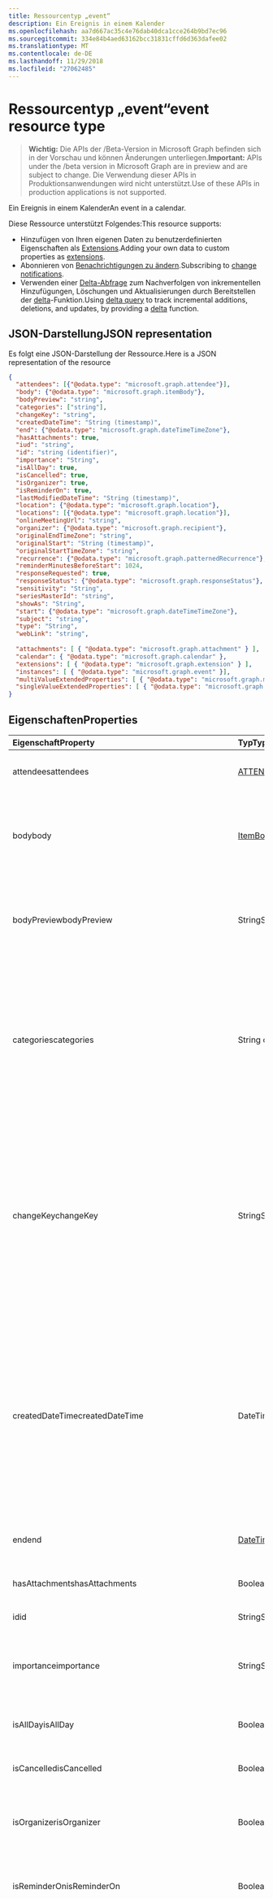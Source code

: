 ```yaml
---
title: Ressourcentyp „event“
description: Ein Ereignis in einem Kalender
ms.openlocfilehash: aa7d667ac35c4e76dab40dca1cce264b9bd7ec96
ms.sourcegitcommit: 334e84b4aed63162bcc31831cffd6d363dafee02
ms.translationtype: MT
ms.contentlocale: de-DE
ms.lasthandoff: 11/29/2018
ms.locfileid: "27062485"
---
```

# <a name="event-resource-type"></a><span data-ttu-id="64496-103">Ressourcentyp „event“</span><span class="sxs-lookup"><span data-stu-id="64496-103">event resource type</span></span>

> <span data-ttu-id="64496-104">**Wichtig:** Die APIs der /Beta-Version in Microsoft Graph befinden sich in der Vorschau und können Änderungen unterliegen.</span><span class="sxs-lookup"><span data-stu-id="64496-104">**Important:** APIs under the /beta version in Microsoft Graph are in preview and are subject to change.</span></span> <span data-ttu-id="64496-105">Die Verwendung dieser APIs in Produktionsanwendungen wird nicht unterstützt.</span><span class="sxs-lookup"><span data-stu-id="64496-105">Use of these APIs in production applications is not supported.</span></span>

<span data-ttu-id="64496-106">Ein Ereignis in einem Kalender</span><span class="sxs-lookup"><span data-stu-id="64496-106">An event in a calendar.</span></span>

<span data-ttu-id="64496-107">Diese Ressource unterstützt Folgendes:</span><span class="sxs-lookup"><span data-stu-id="64496-107">This resource supports:</span></span>

- <span data-ttu-id="64496-108">Hinzufügen von Ihren eigenen Daten zu benutzerdefinierten Eigenschaften als [Extensions](/graph/extensibility-overview).</span><span class="sxs-lookup"><span data-stu-id="64496-108">Adding your own data to custom properties as [extensions](/graph/extensibility-overview).</span></span>
- <span data-ttu-id="64496-109">Abonnieren von [Benachrichtigungen zu ändern](/graph/webhooks).</span><span class="sxs-lookup"><span data-stu-id="64496-109">Subscribing to [change notifications](/graph/webhooks).</span></span>
- <span data-ttu-id="64496-110">Verwenden einer [Delta-Abfrage](/graph/delta-query-overview) zum Nachverfolgen von inkrementellen Hinzufügungen, Löschungen und Aktualisierungen durch Bereitstellen der [delta](../api/event-delta.md)-Funktion.</span><span class="sxs-lookup"><span data-stu-id="64496-110">Using [delta query](/graph/delta-query-overview) to track incremental additions, deletions, and updates, by providing a [delta](../api/event-delta.md) function.</span></span>

## <a name="json-representation"></a><span data-ttu-id="64496-111">JSON-Darstellung</span><span class="sxs-lookup"><span data-stu-id="64496-111">JSON representation</span></span>

<span data-ttu-id="64496-112">Es folgt eine JSON-Darstellung der Ressource.</span><span class="sxs-lookup"><span data-stu-id="64496-112">Here is a JSON representation of the resource</span></span>

<!-- {
  "blockType": "resource",
  "optionalProperties": [
    "attachments",
    "calendar",
    "extensions",
    "instances",
    "multiValueExtendedProperties",
    "singleValueExtendedProperties"
  ],
  "@odata.type": "microsoft.graph.event"
}-->

```json
{
  "attendees": [{"@odata.type": "microsoft.graph.attendee"}],
  "body": {"@odata.type": "microsoft.graph.itemBody"},
  "bodyPreview": "string",
  "categories": ["string"],
  "changeKey": "string",
  "createdDateTime": "String (timestamp)",
  "end": {"@odata.type": "microsoft.graph.dateTimeTimeZone"},
  "hasAttachments": true,
  "iud": "string",
  "id": "string (identifier)",
  "importance": "String",
  "isAllDay": true,
  "isCancelled": true,
  "isOrganizer": true,
  "isReminderOn": true,
  "lastModifiedDateTime": "String (timestamp)",
  "location": {"@odata.type": "microsoft.graph.location"},
  "locations": [{"@odata.type": "microsoft.graph.location"}],
  "onlineMeetingUrl": "string",
  "organizer": {"@odata.type": "microsoft.graph.recipient"},
  "originalEndTimeZone": "string",
  "originalStart": "String (timestamp)",
  "originalStartTimeZone": "string",
  "recurrence": {"@odata.type": "microsoft.graph.patternedRecurrence"},
  "reminderMinutesBeforeStart": 1024,
  "responseRequested": true,
  "responseStatus": {"@odata.type": "microsoft.graph.responseStatus"},
  "sensitivity": "String",
  "seriesMasterId": "string",
  "showAs": "String",
  "start": {"@odata.type": "microsoft.graph.dateTimeTimeZone"},
  "subject": "string",
  "type": "String",
  "webLink": "string",
  
  "attachments": [ { "@odata.type": "microsoft.graph.attachment" } ],
  "calendar": { "@odata.type": "microsoft.graph.calendar" },
  "extensions": [ { "@odata.type": "microsoft.graph.extension" } ],
  "instances": [ { "@odata.type": "microsoft.graph.event" }],
  "multiValueExtendedProperties": [ { "@odata.type": "microsoft.graph.multiValueLegacyExtendedProperty" }],
  "singleValueExtendedProperties": [ { "@odata.type": "microsoft.graph.singleValueLegacyExtendedProperty" }]
}

```
## <a name="properties"></a><span data-ttu-id="64496-113">Eigenschaften</span><span class="sxs-lookup"><span data-stu-id="64496-113">Properties</span></span>
| <span data-ttu-id="64496-114">Eigenschaft</span><span class="sxs-lookup"><span data-stu-id="64496-114">Property</span></span>     | <span data-ttu-id="64496-115">Typ</span><span class="sxs-lookup"><span data-stu-id="64496-115">Type</span></span>   |<span data-ttu-id="64496-116">Beschreibung</span><span class="sxs-lookup"><span data-stu-id="64496-116">Description</span></span>|
|:---------------|:--------|:----------|
|<span data-ttu-id="64496-117">attendees</span><span class="sxs-lookup"><span data-stu-id="64496-117">attendees</span></span>|<span data-ttu-id="64496-118">[ATTENDEE](attendee.md) -Auflistung</span><span class="sxs-lookup"><span data-stu-id="64496-118">[Attendee](attendee.md) collection</span></span>|<span data-ttu-id="64496-119">Die Sammlung der Teilnehmer des Ereignisses</span><span class="sxs-lookup"><span data-stu-id="64496-119">The collection of attendees for the event.</span></span>|
|<span data-ttu-id="64496-120">body</span><span class="sxs-lookup"><span data-stu-id="64496-120">body</span></span>|[<span data-ttu-id="64496-121">ItemBody</span><span class="sxs-lookup"><span data-stu-id="64496-121">ItemBody</span></span>](itembody.md)|<span data-ttu-id="64496-p102">Der Text der Nachricht, die dem Ereignis zugeordnet ist. Er kann im HTML- oder Textformat vorliegen.</span><span class="sxs-lookup"><span data-stu-id="64496-p102">The body of the message associated with the event. It can be in HTML or text format.</span></span>|
|<span data-ttu-id="64496-124">bodyPreview</span><span class="sxs-lookup"><span data-stu-id="64496-124">bodyPreview</span></span>|<span data-ttu-id="64496-125">String</span><span class="sxs-lookup"><span data-stu-id="64496-125">String</span></span>|<span data-ttu-id="64496-p103">Die Vorschau der Nachricht, die dem Ereignis zugeordnet ist. Liegt im Textformat vor.</span><span class="sxs-lookup"><span data-stu-id="64496-p103">The preview of the message associated with the event. It is in text format.</span></span>|
|<span data-ttu-id="64496-128">categories</span><span class="sxs-lookup"><span data-stu-id="64496-128">categories</span></span>|<span data-ttu-id="64496-129">String collection</span><span class="sxs-lookup"><span data-stu-id="64496-129">String collection</span></span>|<span data-ttu-id="64496-130">Die Kategorien, die dem Ereignis zugeordnet sind</span><span class="sxs-lookup"><span data-stu-id="64496-130">The categories associated with the event.</span></span> <span data-ttu-id="64496-131">Jeder Kategorie entspricht die **DisplayName** -Eigenschaft des ein [OutlookCategory](outlookcategory.md) für den Benutzer definiert.</span><span class="sxs-lookup"><span data-stu-id="64496-131">Each category corresponds to the **displayName** property of an [outlookCategory](outlookcategory.md) defined for the user.</span></span>|
|<span data-ttu-id="64496-132">changeKey</span><span class="sxs-lookup"><span data-stu-id="64496-132">changeKey</span></span>|<span data-ttu-id="64496-133">String</span><span class="sxs-lookup"><span data-stu-id="64496-133">String</span></span>|<span data-ttu-id="64496-p105">Gibt die Version des Ereignisobjekts an. Jedes Mal, wenn das Ereignis geändert wird, wird auch die Eigenschaft „changeKey“ geändert. Auf diese Weise kann Exchange Änderungen an der korrekten Version des Objekts vornehmen.</span><span class="sxs-lookup"><span data-stu-id="64496-p105">Identifies the version of the event object. Every time the event is changed, ChangeKey changes as well. This allows Exchange to apply changes to the correct version of the object.</span></span>|
|<span data-ttu-id="64496-137">createdDateTime</span><span class="sxs-lookup"><span data-stu-id="64496-137">createdDateTime</span></span>|<span data-ttu-id="64496-138">DateTimeOffset</span><span class="sxs-lookup"><span data-stu-id="64496-138">DateTimeOffset</span></span>|<span data-ttu-id="64496-p106">Der Timestamp-Typ stellt die Datums- und Uhrzeitinformationen mithilfe des ISO 8601-Formats dar und wird immer in UTC-Zeit angegeben. Mitternacht UTC-Zeit am 1. Januar 2014 würde z. B. wie folgt aussehen: `'2014-01-01T00:00:00Z'`</span><span class="sxs-lookup"><span data-stu-id="64496-p106">The Timestamp type represents date and time information using ISO 8601 format and is always in UTC time. For example, midnight UTC on Jan 1, 2014 would look like this: `'2014-01-01T00:00:00Z'`</span></span>|
|<span data-ttu-id="64496-141">end</span><span class="sxs-lookup"><span data-stu-id="64496-141">end</span></span>|[<span data-ttu-id="64496-142">DateTimeTimeZone</span><span class="sxs-lookup"><span data-stu-id="64496-142">DateTimeTimeZone</span></span>](datetimetimezone.md)|<span data-ttu-id="64496-143">Datum und Uhrzeit für das Ende des Ereignisses.</span><span class="sxs-lookup"><span data-stu-id="64496-143">The date and time that the event ends.</span></span>|
|<span data-ttu-id="64496-144">hasAttachments</span><span class="sxs-lookup"><span data-stu-id="64496-144">hasAttachments</span></span>|<span data-ttu-id="64496-145">Boolean</span><span class="sxs-lookup"><span data-stu-id="64496-145">Boolean</span></span>|<span data-ttu-id="64496-146">„true“, wenn das Ereignis Anlagen hat</span><span class="sxs-lookup"><span data-stu-id="64496-146">Set to true if the event has attachments.</span></span>|
|<span data-ttu-id="64496-147">id</span><span class="sxs-lookup"><span data-stu-id="64496-147">id</span></span>|<span data-ttu-id="64496-148">String</span><span class="sxs-lookup"><span data-stu-id="64496-148">String</span></span>| <span data-ttu-id="64496-149">Schreibgeschützt</span><span class="sxs-lookup"><span data-stu-id="64496-149">Read-only.</span></span>|
|<span data-ttu-id="64496-150">importance</span><span class="sxs-lookup"><span data-stu-id="64496-150">importance</span></span>|<span data-ttu-id="64496-151">String</span><span class="sxs-lookup"><span data-stu-id="64496-151">String</span></span>|<span data-ttu-id="64496-152">Die Wichtigkeit des Ereignisses.</span><span class="sxs-lookup"><span data-stu-id="64496-152">The importance of the event.</span></span> <span data-ttu-id="64496-153">Mögliche Werte sind: `low`, `normal` und `high`.</span><span class="sxs-lookup"><span data-stu-id="64496-153">Possible values are: `low`, `normal`, `high`.</span></span>|
|<span data-ttu-id="64496-154">isAllDay</span><span class="sxs-lookup"><span data-stu-id="64496-154">isAllDay</span></span>|<span data-ttu-id="64496-155">Boolean</span><span class="sxs-lookup"><span data-stu-id="64496-155">Boolean</span></span>|<span data-ttu-id="64496-156">„true“, wenn das Ereignis ein ganztägiges Ereignis ist</span><span class="sxs-lookup"><span data-stu-id="64496-156">Set to true if the event lasts all day.</span></span>|
|<span data-ttu-id="64496-157">isCancelled</span><span class="sxs-lookup"><span data-stu-id="64496-157">isCancelled</span></span>|<span data-ttu-id="64496-158">Boolean</span><span class="sxs-lookup"><span data-stu-id="64496-158">Boolean</span></span>|<span data-ttu-id="64496-159">„true“, wenn das Ereignis abgesagt wurde</span><span class="sxs-lookup"><span data-stu-id="64496-159">Set to true if the event has been canceled.</span></span>|
|<span data-ttu-id="64496-160">isOrganizer</span><span class="sxs-lookup"><span data-stu-id="64496-160">isOrganizer</span></span>|<span data-ttu-id="64496-161">Boolean</span><span class="sxs-lookup"><span data-stu-id="64496-161">Boolean</span></span>|<span data-ttu-id="64496-162">„true“, wenn der Absender der Nachricht auch der Organisator ist</span><span class="sxs-lookup"><span data-stu-id="64496-162">Set to true if the message sender is also the organizer.</span></span>|
|<span data-ttu-id="64496-163">isReminderOn</span><span class="sxs-lookup"><span data-stu-id="64496-163">isReminderOn</span></span>|<span data-ttu-id="64496-164">Boolean</span><span class="sxs-lookup"><span data-stu-id="64496-164">Boolean</span></span>|<span data-ttu-id="64496-165">„true“, wenn eingestellt ist, dass der Benutzer an das Ereignis erinnert werden soll</span><span class="sxs-lookup"><span data-stu-id="64496-165">Set to true if an alert is set to remind the user of the event.</span></span>|
|<span data-ttu-id="64496-166">lastModifiedDateTime</span><span class="sxs-lookup"><span data-stu-id="64496-166">lastModifiedDateTime</span></span>|<span data-ttu-id="64496-167">DateTimeOffset</span><span class="sxs-lookup"><span data-stu-id="64496-167">DateTimeOffset</span></span>|<span data-ttu-id="64496-p108">Der Timestamp-Typ stellt die Datums- und Uhrzeitinformationen mithilfe des ISO 8601-Formats dar und wird immer in UTC-Zeit angegeben. Mitternacht UTC-Zeit am 1. Januar 2014 würde z. B. wie folgt aussehen: `'2014-01-01T00:00:00Z'`</span><span class="sxs-lookup"><span data-stu-id="64496-p108">The Timestamp type represents date and time information using ISO 8601 format and is always in UTC time. For example, midnight UTC on Jan 1, 2014 would look like this: `'2014-01-01T00:00:00Z'`</span></span>|
|<span data-ttu-id="64496-170">location</span><span class="sxs-lookup"><span data-stu-id="64496-170">location</span></span>|[<span data-ttu-id="64496-171">Ort</span><span class="sxs-lookup"><span data-stu-id="64496-171">Location</span></span>](location.md)|<span data-ttu-id="64496-172">Der Ort des Ereignisses.</span><span class="sxs-lookup"><span data-stu-id="64496-172">The location of the event.</span></span>|
|<span data-ttu-id="64496-173">locations</span><span class="sxs-lookup"><span data-stu-id="64496-173">locations</span></span>|<span data-ttu-id="64496-174">[Standort](location.md) -Auflistung</span><span class="sxs-lookup"><span data-stu-id="64496-174">[Location](location.md) collection</span></span>|<span data-ttu-id="64496-175">Die Orte, an denen die Veranstaltung stattfindet.</span><span class="sxs-lookup"><span data-stu-id="64496-175">The locations where the event is held or attended from.</span></span> <span data-ttu-id="64496-176">Die Eigenschaften **location** und **locations** entsprechen sich immer gegenseitig.</span><span class="sxs-lookup"><span data-stu-id="64496-176">The **location** and **locations** properties always correspond with each other.</span></span> <span data-ttu-id="64496-177">Wenn Sie die **location**-Eigenschaft aktualisieren, werden alle früheren Orte in der **locations**-Sammlung entfernt und durch den neuen **location**-Wert ersetzt.</span><span class="sxs-lookup"><span data-stu-id="64496-177">If you update the **location** property, any prior locations in the **locations** collection would be removed and replaced by the new **location** value.</span></span> |
|<span data-ttu-id="64496-178">onlineMeetingUrl</span><span class="sxs-lookup"><span data-stu-id="64496-178">onlineMeetingUrl</span></span>|<span data-ttu-id="64496-179">String</span><span class="sxs-lookup"><span data-stu-id="64496-179">String</span></span>|<span data-ttu-id="64496-180">Eine URL für eine Onlinebesprechung</span><span class="sxs-lookup"><span data-stu-id="64496-180">A URL for an online meeting.</span></span> <span data-ttu-id="64496-181">Die Eigenschaft wird nur beim Organisator ein Ereignisses, wie eine onlinebesprechung wie Skype angibt festgelegt.</span><span class="sxs-lookup"><span data-stu-id="64496-181">The property is set only when an organizer specifies an event as an online meeting such as Skype.</span></span> <span data-ttu-id="64496-182">Schreibgeschützt.</span><span class="sxs-lookup"><span data-stu-id="64496-182">Read-only.</span></span>|
|<span data-ttu-id="64496-183">organizer</span><span class="sxs-lookup"><span data-stu-id="64496-183">organizer</span></span>|[<span data-ttu-id="64496-184">Empfänger</span><span class="sxs-lookup"><span data-stu-id="64496-184">Recipient</span></span>](recipient.md)|<span data-ttu-id="64496-185">Der Organisator des Ereignisses</span><span class="sxs-lookup"><span data-stu-id="64496-185">The organizer of the event.</span></span>|
|<span data-ttu-id="64496-186">originalEndTimeZone</span><span class="sxs-lookup"><span data-stu-id="64496-186">originalEndTimeZone</span></span>|<span data-ttu-id="64496-187">String</span><span class="sxs-lookup"><span data-stu-id="64496-187">String</span></span>|<span data-ttu-id="64496-188">Die Zeitzone, die bei der Erstellung des Ereignisses für das Ereignisende festgelegt wurde.</span><span class="sxs-lookup"><span data-stu-id="64496-188">The end time zone that was set when the event was created.</span></span> <span data-ttu-id="64496-189">Der Wert `tzone://Microsoft/Custom` gibt an, dass eine ältere benutzerdefinierte Zeitzone in Outlook Desktop festgelegt wurde.</span><span class="sxs-lookup"><span data-stu-id="64496-189">A value of `tzone://Microsoft/Custom` indicates that a legacy custom time zone was set in desktop Outlook.</span></span>|
|<span data-ttu-id="64496-190">originalStart</span><span class="sxs-lookup"><span data-stu-id="64496-190">originalStart</span></span>|<span data-ttu-id="64496-191">DateTimeOffset</span><span class="sxs-lookup"><span data-stu-id="64496-191">DateTimeOffset</span></span>|<span data-ttu-id="64496-p112">Der Timestamp-Typ stellt die Datums- und Uhrzeitinformationen mithilfe des ISO 8601-Formats dar und wird immer in UTC-Zeit angegeben. Mitternacht UTC-Zeit am 1. Januar 2014 würde z. B. wie folgt aussehen: `'2014-01-01T00:00:00Z'`</span><span class="sxs-lookup"><span data-stu-id="64496-p112">The Timestamp type represents date and time information using ISO 8601 format and is always in UTC time. For example, midnight UTC on Jan 1, 2014 would look like this: `'2014-01-01T00:00:00Z'`</span></span>|
|<span data-ttu-id="64496-194">originalStartTimeZone</span><span class="sxs-lookup"><span data-stu-id="64496-194">originalStartTimeZone</span></span>|<span data-ttu-id="64496-195">String</span><span class="sxs-lookup"><span data-stu-id="64496-195">String</span></span>|<span data-ttu-id="64496-p113">Die Zeitzone, die bei der Erstellung des Ereignisses für den Ereignisbeginn festgelegt wurde. Der Wert `tzone://Microsoft/Custom` gibt an, dass eine ältere benutzerdefinierte Zeitzone in Outlook Desktop festgelegt wurde.</span><span class="sxs-lookup"><span data-stu-id="64496-p113">The start time zone that was set when the event was created. A value of `tzone://Microsoft/Custom` indicates that a legacy custom time zone was set in desktop Outlook.</span></span>|
|<span data-ttu-id="64496-198">recurrence</span><span class="sxs-lookup"><span data-stu-id="64496-198">recurrence</span></span>|[<span data-ttu-id="64496-199">PatternedRecurrence</span><span class="sxs-lookup"><span data-stu-id="64496-199">PatternedRecurrence</span></span>](patternedrecurrence.md)|<span data-ttu-id="64496-200">Das Serienmuster für das Ereignis.</span><span class="sxs-lookup"><span data-stu-id="64496-200">The recurrence pattern for the event.</span></span>|
|<span data-ttu-id="64496-201">reminderMinutesBeforeStart</span><span class="sxs-lookup"><span data-stu-id="64496-201">reminderMinutesBeforeStart</span></span>|<span data-ttu-id="64496-202">Int32</span><span class="sxs-lookup"><span data-stu-id="64496-202">Int32</span></span>|<span data-ttu-id="64496-203">Festlegung, wie viele Minuten vor Beginn des Ereignisses die Erinnerung angezeigt werden soll</span><span class="sxs-lookup"><span data-stu-id="64496-203">The number of minutes before the event start time that the reminder alert occurs.</span></span>|
|<span data-ttu-id="64496-204">responseRequested</span><span class="sxs-lookup"><span data-stu-id="64496-204">responseRequested</span></span>|<span data-ttu-id="64496-205">Boolean</span><span class="sxs-lookup"><span data-stu-id="64496-205">Boolean</span></span>|<span data-ttu-id="64496-206">„true“, wenn der Absender eine Antwort erhalten soll, sobald das Ereignis angenommen oder abgelehnt wird</span><span class="sxs-lookup"><span data-stu-id="64496-206">Set to true if the sender would like a response when the event is accepted or declined.</span></span>|
|<span data-ttu-id="64496-207">responseStatus</span><span class="sxs-lookup"><span data-stu-id="64496-207">responseStatus</span></span>|[<span data-ttu-id="64496-208">ResponseStatus</span><span class="sxs-lookup"><span data-stu-id="64496-208">ResponseStatus</span></span>](responsestatus.md)|<span data-ttu-id="64496-209">Typ der Antwort, die als Antwort auf eine Ereignisnachricht gesendet wurde</span><span class="sxs-lookup"><span data-stu-id="64496-209">Indicates the type of response sent in response to an event message.</span></span>|
|<span data-ttu-id="64496-210">sensitivity</span><span class="sxs-lookup"><span data-stu-id="64496-210">sensitivity</span></span>|<span data-ttu-id="64496-211">String</span><span class="sxs-lookup"><span data-stu-id="64496-211">String</span></span>| <span data-ttu-id="64496-212">Mögliche Werte: `normal`, `personal`, `private`, `confidential`</span><span class="sxs-lookup"><span data-stu-id="64496-212">Possible values are: `normal`, `personal`, `private`, `confidential`.</span></span>|
|<span data-ttu-id="64496-213">seriesMasterId</span><span class="sxs-lookup"><span data-stu-id="64496-213">seriesMasterId</span></span>|<span data-ttu-id="64496-214">String</span><span class="sxs-lookup"><span data-stu-id="64496-214">String</span></span>|<span data-ttu-id="64496-215">Die ID für die Datenreihe master Terminserie, wenn dieses Ereignis Teil einer Serie ist.</span><span class="sxs-lookup"><span data-stu-id="64496-215">The ID for the recurring series master item, if this event is part of a recurring series.</span></span>|
|<span data-ttu-id="64496-216">showAs</span><span class="sxs-lookup"><span data-stu-id="64496-216">showAs</span></span>|<span data-ttu-id="64496-217">Zeichenfolge</span><span class="sxs-lookup"><span data-stu-id="64496-217">String</span></span>|<span data-ttu-id="64496-218">Der anzuzeigende Status.</span><span class="sxs-lookup"><span data-stu-id="64496-218">The status to show.</span></span> <span data-ttu-id="64496-219">Mögliche Werte sind: `free`, `tentative`, `busy`, `oof`, `workingElsewhere` und `unknown`.</span><span class="sxs-lookup"><span data-stu-id="64496-219">Possible values are: `free`, `tentative`, `busy`, `oof`, `workingElsewhere`, `unknown`.</span></span>|
|<span data-ttu-id="64496-220">start</span><span class="sxs-lookup"><span data-stu-id="64496-220">start</span></span>|[<span data-ttu-id="64496-221">DateTimeTimeZone</span><span class="sxs-lookup"><span data-stu-id="64496-221">DateTimeTimeZone</span></span>](datetimetimezone.md)|<span data-ttu-id="64496-222">Die Startzeit des Ereignisses.</span><span class="sxs-lookup"><span data-stu-id="64496-222">The start time of the event.</span></span>|
|<span data-ttu-id="64496-223">Betreff</span><span class="sxs-lookup"><span data-stu-id="64496-223">subject</span></span>|<span data-ttu-id="64496-224">String</span><span class="sxs-lookup"><span data-stu-id="64496-224">String</span></span>|<span data-ttu-id="64496-225">Der Text der Betreffzeile des Ereignisses</span><span class="sxs-lookup"><span data-stu-id="64496-225">The text of the event's subject line.</span></span>|
|<span data-ttu-id="64496-226">type</span><span class="sxs-lookup"><span data-stu-id="64496-226">type</span></span>|<span data-ttu-id="64496-227">Zeichenfolge</span><span class="sxs-lookup"><span data-stu-id="64496-227">String</span></span>|<span data-ttu-id="64496-228">Der Ereignistyp.</span><span class="sxs-lookup"><span data-stu-id="64496-228">The event type.</span></span> <span data-ttu-id="64496-229">Mögliche Werte: `singleInstance`, `occurrence`, `exception`, `seriesMaster`.</span><span class="sxs-lookup"><span data-stu-id="64496-229">Possible values are: `singleInstance`, `occurrence`, `exception`, `seriesMaster`.</span></span> <span data-ttu-id="64496-230">Schreibgeschützt.</span><span class="sxs-lookup"><span data-stu-id="64496-230">Read-only</span></span>|
|<span data-ttu-id="64496-231">UID</span><span class="sxs-lookup"><span data-stu-id="64496-231">uid</span></span>|<span data-ttu-id="64496-232">String</span><span class="sxs-lookup"><span data-stu-id="64496-232">String</span></span>|<span data-ttu-id="64496-233">Ein eindeutiger Bezeichner, der für alle Instanzen eines Ereignisses in unterschiedlichen Kalendern verwendet wird</span><span class="sxs-lookup"><span data-stu-id="64496-233">A unique identifier that is shared by all instances of an event across different calendars.</span></span> <span data-ttu-id="64496-234">**Hinweis:** Eigenschaft dient den gleichen Zweck wie die `iCalUid` -Eigenschaft für das [Ereignis Ressource](/graph/api/resources/event?view=graph-rest-1.0) für den Endpunkt v1. 0, aber nicht unbedingt den gleichen Wert aufweisen.</span><span class="sxs-lookup"><span data-stu-id="64496-234">**Note:** this property serves the same purpose as the `iCalUid` property on the [event resource](/graph/api/resources/event?view=graph-rest-1.0) on the v1.0 endpoint, but is not guaranteed to have the same value.</span></span>|
|<span data-ttu-id="64496-235">webLink</span><span class="sxs-lookup"><span data-stu-id="64496-235">webLink</span></span>|<span data-ttu-id="64496-236">String</span><span class="sxs-lookup"><span data-stu-id="64496-236">String</span></span>|<span data-ttu-id="64496-237">Die URL zum Öffnen des Ereignisses in Outlook Web App:</span><span class="sxs-lookup"><span data-stu-id="64496-237">The URL to open the event in Outlook Web App.</span></span><br/><br/><span data-ttu-id="64496-p117">Das Ereignis wird im Browser geöffnet, wenn Sie über Outlook Web App bei Ihrem Postfach angemeldet sind. Sie werden aufgefordert, sich anzumelden, wenn Sie noch nicht beim Browser angemeldet sind.</span><span class="sxs-lookup"><span data-stu-id="64496-p117">The event will open in the browser if you are logged in to your mailbox via Outlook Web App. You will be prompted to login if you are not already logged in with the browser.</span></span><br/><br/><span data-ttu-id="64496-240">Auf diese URL kann von einem iFrame aus zugegriffen werden.</span><span class="sxs-lookup"><span data-stu-id="64496-240">This URL can be accessed from within an iFrame.</span></span>|

## <a name="relationships"></a><span data-ttu-id="64496-241">Beziehungen</span><span class="sxs-lookup"><span data-stu-id="64496-241">Relationships</span></span>
| <span data-ttu-id="64496-242">Beziehung</span><span class="sxs-lookup"><span data-stu-id="64496-242">Relationship</span></span> | <span data-ttu-id="64496-243">Typ</span><span class="sxs-lookup"><span data-stu-id="64496-243">Type</span></span>   |<span data-ttu-id="64496-244">Beschreibung</span><span class="sxs-lookup"><span data-stu-id="64496-244">Description</span></span>|
|:---------------|:--------|:----------|
|<span data-ttu-id="64496-245">Anlagen</span><span class="sxs-lookup"><span data-stu-id="64496-245">attachments</span></span>|<span data-ttu-id="64496-246">[Anlagensammlung](attachment.md)</span><span class="sxs-lookup"><span data-stu-id="64496-246">[Attachment](attachment.md) collection</span></span>|<span data-ttu-id="64496-247">Die Auflistung von [FileAttachment](fileattachment.md), [ItemAttachment](itemattachment.md)und [ReferenceAttachment](referenceattachment.md) Anlagen für das Ereignis.</span><span class="sxs-lookup"><span data-stu-id="64496-247">The collection of [FileAttachment](fileattachment.md), [ItemAttachment](itemattachment.md), and [referenceAttachment](referenceattachment.md) attachments for the event.</span></span> <span data-ttu-id="64496-248">Navigationseigenschaft.</span><span class="sxs-lookup"><span data-stu-id="64496-248">Navigation property.</span></span> <span data-ttu-id="64496-249">Schreibgeschützt.</span><span class="sxs-lookup"><span data-stu-id="64496-249">Read-only.</span></span> <span data-ttu-id="64496-250">Lässt Nullwerte zu.</span><span class="sxs-lookup"><span data-stu-id="64496-250">Nullable.</span></span>|
|<span data-ttu-id="64496-251">calendar</span><span class="sxs-lookup"><span data-stu-id="64496-251">calendar</span></span>|[<span data-ttu-id="64496-252">Calendar</span><span class="sxs-lookup"><span data-stu-id="64496-252">Calendar</span></span>](calendar.md)|<span data-ttu-id="64496-p119">Der Kalender, der das Ereignis enthält. Navigationseigenschaft. Schreibgeschützt</span><span class="sxs-lookup"><span data-stu-id="64496-p119">The calendar that contains the event. Navigation property. Read-only.</span></span>|
|<span data-ttu-id="64496-256">Erweiterungen</span><span class="sxs-lookup"><span data-stu-id="64496-256">extensions</span></span>|<span data-ttu-id="64496-257">[Erweiterungssammlung](extension.md)</span><span class="sxs-lookup"><span data-stu-id="64496-257">[Extension](extension.md) collection</span></span>|<span data-ttu-id="64496-258">Die Auflistung der open-Erweiterungen für das Ereignis definiert.</span><span class="sxs-lookup"><span data-stu-id="64496-258">The collection of open extensions defined for the event.</span></span> <span data-ttu-id="64496-259">Lässt Nullwerte zu.</span><span class="sxs-lookup"><span data-stu-id="64496-259">Nullable.</span></span>|
|<span data-ttu-id="64496-260">instances</span><span class="sxs-lookup"><span data-stu-id="64496-260">instances</span></span>|<span data-ttu-id="64496-261">[Event](event.md) collection</span><span class="sxs-lookup"><span data-stu-id="64496-261">[Event](event.md) collection</span></span>|<span data-ttu-id="64496-p121">Die Instanzen des Ereignisses. Navigationseigenschaft. Schreibgeschützt Lässt Nullwerte zu.</span><span class="sxs-lookup"><span data-stu-id="64496-p121">The instances of the event. Navigation property. Read-only. Nullable.</span></span>|
|<span data-ttu-id="64496-266">multiValueExtendedProperties</span><span class="sxs-lookup"><span data-stu-id="64496-266">multiValueExtendedProperties</span></span>|<span data-ttu-id="64496-267">[multiValueLegacyExtendedProperty](multivaluelegacyextendedproperty.md)-Sammlung</span><span class="sxs-lookup"><span data-stu-id="64496-267">[multiValueLegacyExtendedProperty](multivaluelegacyextendedproperty.md) collection</span></span>| <span data-ttu-id="64496-p122">Die Sammlung der für das Ereignis definierten mehrwertigen erweiterten Eigenschaften. Schreibgeschützt. Lässt Nullwerte zu.</span><span class="sxs-lookup"><span data-stu-id="64496-p122">The collection of multi-value extended properties defined for the event. Read-only. Nullable.</span></span>|
|<span data-ttu-id="64496-271">singleValueExtendedProperties</span><span class="sxs-lookup"><span data-stu-id="64496-271">singleValueExtendedProperties</span></span>|<span data-ttu-id="64496-272">[singleValueLegacyExtendedProperty](singlevaluelegacyextendedproperty.md)-Sammlung</span><span class="sxs-lookup"><span data-stu-id="64496-272">[singleValueLegacyExtendedProperty](singlevaluelegacyextendedproperty.md) collection</span></span>| <span data-ttu-id="64496-p123">Die Sammlung der für das Ereignis definierten einwertigen erweiterten Eigenschaften. Schreibgeschützt. Lässt Nullwerte zu.</span><span class="sxs-lookup"><span data-stu-id="64496-p123">The collection of single-value extended properties defined for the event. Read-only. Nullable.</span></span>|

## <a name="methods"></a><span data-ttu-id="64496-276">Methoden</span><span class="sxs-lookup"><span data-stu-id="64496-276">Methods</span></span>

| <span data-ttu-id="64496-277">Methode</span><span class="sxs-lookup"><span data-stu-id="64496-277">Method</span></span>           | <span data-ttu-id="64496-278">Rückgabetyp</span><span class="sxs-lookup"><span data-stu-id="64496-278">Return Type</span></span>    |<span data-ttu-id="64496-279">Beschreibung</span><span class="sxs-lookup"><span data-stu-id="64496-279">Description</span></span>|
|:---------------|:--------|:----------|
|[<span data-ttu-id="64496-280">List events</span><span class="sxs-lookup"><span data-stu-id="64496-280">List events</span></span>](../api/user-list-events.md)|<span data-ttu-id="64496-281">[Event](event.md) collection</span><span class="sxs-lookup"><span data-stu-id="64496-281">[Event](event.md) collection</span></span> |<span data-ttu-id="64496-p124">Ruft eine Liste der [event](../resources/event.md)-Objekte im Postfach des Benutzers ab. Die Liste enthält einzelne Instanzen von Besprechungen und Serienmaster.</span><span class="sxs-lookup"><span data-stu-id="64496-p124">Retrieve a list of [event](../resources/event.md) objects in the user's mailbox. The list contains single instance meetings and series masters.</span></span>|
|[<span data-ttu-id="64496-284">Ereignis erstellen</span><span class="sxs-lookup"><span data-stu-id="64496-284">Create event</span></span>](../api/user-post-events.md) |[<span data-ttu-id="64496-285">event</span><span class="sxs-lookup"><span data-stu-id="64496-285">event</span></span>](event.md)| <span data-ttu-id="64496-286">Erstellt ein neues Ereignis durch Veröffentlichen in der Instanzensammlung.</span><span class="sxs-lookup"><span data-stu-id="64496-286">Create a new event by posting to the instances collection.</span></span>|
|[<span data-ttu-id="64496-287">Get event</span><span class="sxs-lookup"><span data-stu-id="64496-287">Get event</span></span>](../api/event-get.md) | [<span data-ttu-id="64496-288">event</span><span class="sxs-lookup"><span data-stu-id="64496-288">event</span></span>](event.md) |<span data-ttu-id="64496-289">Liest die Eigenschaften und Beziehungen eines Ereignisobjekts.</span><span class="sxs-lookup"><span data-stu-id="64496-289">Read properties and relationships of event object.</span></span>|
|[<span data-ttu-id="64496-290">Update</span><span class="sxs-lookup"><span data-stu-id="64496-290">Update</span></span>](../api/event-update.md) | [<span data-ttu-id="64496-291">event</span><span class="sxs-lookup"><span data-stu-id="64496-291">event</span></span>](event.md)   |<span data-ttu-id="64496-292">Aktualisiert das Ereignisobjekt.</span><span class="sxs-lookup"><span data-stu-id="64496-292">Update event object.</span></span> |
|[<span data-ttu-id="64496-293">Delete</span><span class="sxs-lookup"><span data-stu-id="64496-293">Delete</span></span>](../api/event-delete.md) | <span data-ttu-id="64496-294">Keine</span><span class="sxs-lookup"><span data-stu-id="64496-294">None</span></span> |<span data-ttu-id="64496-295">Löscht das Ereignisobjekt.</span><span class="sxs-lookup"><span data-stu-id="64496-295">Delete event object.</span></span> |
|[<span data-ttu-id="64496-296">cancel</span><span class="sxs-lookup"><span data-stu-id="64496-296">cancel</span></span>](../api/event-cancel.md) | <span data-ttu-id="64496-297">Keines</span><span class="sxs-lookup"><span data-stu-id="64496-297">None</span></span> | <span data-ttu-id="64496-298">Absage aus dem Organizer an alle Teilnehmer senden und Abbrechen an der angegebenen Besprechung.</span><span class="sxs-lookup"><span data-stu-id="64496-298">Send cancellation message from the organizer to all the attendees and cancel the specified meeting.</span></span> |
|[<span data-ttu-id="64496-299">accept</span><span class="sxs-lookup"><span data-stu-id="64496-299">accept</span></span>](../api/event-accept.md)|<span data-ttu-id="64496-300">Keiner</span><span class="sxs-lookup"><span data-stu-id="64496-300">None</span></span>|<span data-ttu-id="64496-301">Nimmt das angegebene Ereignis an.</span><span class="sxs-lookup"><span data-stu-id="64496-301">Accept the specified event.</span></span>|
|[<span data-ttu-id="64496-302">tentativelyAccept</span><span class="sxs-lookup"><span data-stu-id="64496-302">tentativelyAccept</span></span>](../api/event-tentativelyaccept.md)|<span data-ttu-id="64496-303">Keiner</span><span class="sxs-lookup"><span data-stu-id="64496-303">None</span></span>|<span data-ttu-id="64496-304">Nimmt das angegebene Ereignis mit Vorbehalt an.</span><span class="sxs-lookup"><span data-stu-id="64496-304">Tentatively accept the specified event.</span></span>|
|[<span data-ttu-id="64496-305">decline</span><span class="sxs-lookup"><span data-stu-id="64496-305">decline</span></span>](../api/event-decline.md)|<span data-ttu-id="64496-306">Keiner</span><span class="sxs-lookup"><span data-stu-id="64496-306">None</span></span>|<span data-ttu-id="64496-307">Lehnt die Einladung zu dem angegebenen Ereignis ab.</span><span class="sxs-lookup"><span data-stu-id="64496-307">Decline invitation to the specified event.</span></span>|
|[<span data-ttu-id="64496-308">forward</span><span class="sxs-lookup"><span data-stu-id="64496-308">forward</span></span>](../api/event-forward.md)|<span data-ttu-id="64496-309">Keine</span><span class="sxs-lookup"><span data-stu-id="64496-309">None</span></span>|<span data-ttu-id="64496-310">Ermöglicht den Organisator oder eines Ereignisses Besprechung Teilnehmer Weiterleiten einer Besprechungsanfrage an einem neuen Empfänger.</span><span class="sxs-lookup"><span data-stu-id="64496-310">Lets the organizer or attendee of a meeting event forward the meeting request to a new recipient.</span></span>|
|[<span data-ttu-id="64496-311">delta</span><span class="sxs-lookup"><span data-stu-id="64496-311">delta</span></span>](../api/event-delta.md)|<span data-ttu-id="64496-312">[event](event.md)-Sammlung</span><span class="sxs-lookup"><span data-stu-id="64496-312">[event](event.md) collection</span></span>|<span data-ttu-id="64496-313">Dient zum Abrufen einer Reihe von Ereignissen, die in einer **calendarView** (ein Bereich von Ereignissen) im primären Kalender des Benutzers hinzugefügt, gelöscht oder aktualisiert wurden.</span><span class="sxs-lookup"><span data-stu-id="64496-313">Get a set of events that have been added, deleted, or updated in a **calendarView** (a range of events) of the user's primary calendar.</span></span>|
|[<span data-ttu-id="64496-314">dismissReminder</span><span class="sxs-lookup"><span data-stu-id="64496-314">dismissReminder</span></span>](../api/event-dismissreminder.md)|<span data-ttu-id="64496-315">Keiner</span><span class="sxs-lookup"><span data-stu-id="64496-315">None</span></span>|<span data-ttu-id="64496-316">Schließt die Erinnerung an das angegebene Ereignis.</span><span class="sxs-lookup"><span data-stu-id="64496-316">Dismiss the reminder for the specified event.</span></span>|
|[<span data-ttu-id="64496-317">snoozeReminder</span><span class="sxs-lookup"><span data-stu-id="64496-317">snoozeReminder</span></span>](../api/event-snoozereminder.md)|<span data-ttu-id="64496-318">Keiner</span><span class="sxs-lookup"><span data-stu-id="64496-318">None</span></span>|<span data-ttu-id="64496-319">Legt fest, dass erneut an das Ereignis erinnert werden soll.</span><span class="sxs-lookup"><span data-stu-id="64496-319">Snooze the reminder for the specified event.</span></span>|
|[<span data-ttu-id="64496-320">List instances</span><span class="sxs-lookup"><span data-stu-id="64496-320">List instances</span></span>](../api/event-list-instances.md) |<span data-ttu-id="64496-321">[Event](event.md) collection</span><span class="sxs-lookup"><span data-stu-id="64496-321">[Event](event.md) collection</span></span>| <span data-ttu-id="64496-322">Ruft eine Ereignisobjektsammlung ab.</span><span class="sxs-lookup"><span data-stu-id="64496-322">Get a Event object collection.</span></span>|
|<span data-ttu-id="64496-323">**Anlagen**</span><span class="sxs-lookup"><span data-stu-id="64496-323">**Attachments**</span></span>| | |
|[<span data-ttu-id="64496-324">Anlagen auflisten</span><span class="sxs-lookup"><span data-stu-id="64496-324">List attachments</span></span>](../api/event-list-attachments.md) |<span data-ttu-id="64496-325">[Anlagensammlung](attachment.md)</span><span class="sxs-lookup"><span data-stu-id="64496-325">[Attachment](attachment.md) collection</span></span>| <span data-ttu-id="64496-326">Ruft alle Anlagen für ein Ereignis ab.</span><span class="sxs-lookup"><span data-stu-id="64496-326">Get all attachments on an event.</span></span>|
|[<span data-ttu-id="64496-327">Hinzufügen einer Anlage</span><span class="sxs-lookup"><span data-stu-id="64496-327">Add attachment</span></span>](../api/event-post-attachments.md) |[<span data-ttu-id="64496-328">Anlage</span><span class="sxs-lookup"><span data-stu-id="64496-328">Attachment</span></span>](attachment.md)| <span data-ttu-id="64496-329">Fügt einem Ereignis eine neue Anlage durch Veröffentlichen in der Anlagensammlung hinzu.</span><span class="sxs-lookup"><span data-stu-id="64496-329">Add a new attachment to an event by posting to the attachments collection.</span></span>|
|<span data-ttu-id="64496-330">**Offene Erweiterungen**</span><span class="sxs-lookup"><span data-stu-id="64496-330">**Open extensions**</span></span>| | |
|[<span data-ttu-id="64496-331">Offene Erweiterung erstellen</span><span class="sxs-lookup"><span data-stu-id="64496-331">Create open extension</span></span>](../api/opentypeextension-post-opentypeextension.md) |[<span data-ttu-id="64496-332">openTypeExtension</span><span class="sxs-lookup"><span data-stu-id="64496-332">openTypeExtension</span></span>](opentypeextension.md)| <span data-ttu-id="64496-333">Erstellt eine offene Erweiterung und fügt benutzerdefinierte Eigenschaften zu einer neuen oder vorhandenen Ressource hinzu.</span><span class="sxs-lookup"><span data-stu-id="64496-333">Create an open extension and add custom properties to a new or existing resource.</span></span>|
|[<span data-ttu-id="64496-334">Offene Erweiterung abrufen</span><span class="sxs-lookup"><span data-stu-id="64496-334">Get open extension</span></span>](../api/opentypeextension-get.md) |<span data-ttu-id="64496-335">[openTypeExtension](opentypeextension.md)-Sammlung</span><span class="sxs-lookup"><span data-stu-id="64496-335">[openTypeExtension](opentypeextension.md) collection</span></span>| <span data-ttu-id="64496-336">Dient zum Abrufen einer offenen Erweiterung, die durch den Erweiterungsnamen identifiziert wird.</span><span class="sxs-lookup"><span data-stu-id="64496-336">Get an open extension identified by the extension name.</span></span>|
|<span data-ttu-id="64496-337">**Schemaerweiterungen**</span><span class="sxs-lookup"><span data-stu-id="64496-337">**Schema extensions**</span></span>| | |
|[<span data-ttu-id="64496-338">Schemaerweiterungswerte hinzufügen</span><span class="sxs-lookup"><span data-stu-id="64496-338">Add schema extension values</span></span>](/graph/extensibility-schema-groups) || <span data-ttu-id="64496-339">Dient zum Erstellen einer Schemaerweiterungsdefinition und anschließenden Verwenden der Definition zum Hinzufügen benutzerdefinierter typisierter Daten zu einer Ressource.</span><span class="sxs-lookup"><span data-stu-id="64496-339">Create a schema extension definition and then use it to add custom typed data to a resource.</span></span>|
|<span data-ttu-id="64496-340">**Erweiterte Eigenschaften**</span><span class="sxs-lookup"><span data-stu-id="64496-340">**Extended properties**</span></span>| | |
|[<span data-ttu-id="64496-341">Create single-value extended property</span><span class="sxs-lookup"><span data-stu-id="64496-341">Create single-value extended property</span></span>](../api/singlevaluelegacyextendedproperty-post-singlevalueextendedproperties.md) |[<span data-ttu-id="64496-342">event</span><span class="sxs-lookup"><span data-stu-id="64496-342">event</span></span>](event.md)  |<span data-ttu-id="64496-343">Erstellt eine oder mehrere einwertige erweiterte Eigenschaften in einem neuen oder vorhandenen Ereignis.</span><span class="sxs-lookup"><span data-stu-id="64496-343">Create one or more single-value extended properties in a new or existing event.</span></span>   |
|[<span data-ttu-id="64496-344">Get event with single-value extended property</span><span class="sxs-lookup"><span data-stu-id="64496-344">Get event with single-value extended property</span></span>](../api/singlevaluelegacyextendedproperty-get.md)  | [<span data-ttu-id="64496-345">event</span><span class="sxs-lookup"><span data-stu-id="64496-345">event</span></span>](event.md) | <span data-ttu-id="64496-346">Ruft mithilfe von `$expand` oder `$filter` Ereignisse mit einer bestimmten einwertigen erweiterten Eigenschaft ab.</span><span class="sxs-lookup"><span data-stu-id="64496-346">Get events that contain a single-value extended property by using `$expand` or `$filter`.</span></span> |
|[<span data-ttu-id="64496-347">Create multi-value extended property</span><span class="sxs-lookup"><span data-stu-id="64496-347">Create multi-value extended property</span></span>](../api/multivaluelegacyextendedproperty-post-multivalueextendedproperties.md) | [<span data-ttu-id="64496-348">event</span><span class="sxs-lookup"><span data-stu-id="64496-348">event</span></span>](event.md) | <span data-ttu-id="64496-349">Erstellt eine oder mehrere mehrwertige erweiterte Eigenschaften in einem neuen oder vorhandenen Ereignis.</span><span class="sxs-lookup"><span data-stu-id="64496-349">Create one or more multi-value extended properties in a new or existing event.</span></span>  |
|[<span data-ttu-id="64496-350">Get event with multi-value extended property</span><span class="sxs-lookup"><span data-stu-id="64496-350">Get event with multi-value extended property</span></span>](../api/multivaluelegacyextendedproperty-get.md)  | [<span data-ttu-id="64496-351">event</span><span class="sxs-lookup"><span data-stu-id="64496-351">event</span></span>](event.md) | <span data-ttu-id="64496-352">Ruft mithilfe von `$expand` ein Ereignis mit einer bestimmten mehrwertigen erweiterten Eigenschaft ab.</span><span class="sxs-lookup"><span data-stu-id="64496-352">Get an event that contains a multi-value extended property by using `$expand`.</span></span> |

## <a name="see-also"></a><span data-ttu-id="64496-353">Siehe auch</span><span class="sxs-lookup"><span data-stu-id="64496-353">See also</span></span>

- [<span data-ttu-id="64496-354">Verwenden einer Delta-Abfrage zum Nachverfolgen von Änderungen in Microsoft Graph-Daten</span><span class="sxs-lookup"><span data-stu-id="64496-354">Use delta query to track changes in Microsoft Graph data</span></span>](/graph/delta-query-overview)
- [<span data-ttu-id="64496-355">Inkrementelle Änderungen an Ereignissen in einem Ordner abrufen</span><span class="sxs-lookup"><span data-stu-id="64496-355">Get incremental changes to events in a folder</span></span>](/graph/delta-query-events)
- [<span data-ttu-id="64496-356">Hinzufügen von benutzerdefinierten Daten zu Ressourcen mithilfe von Erweiterungen</span><span class="sxs-lookup"><span data-stu-id="64496-356">Add custom data to resources using extensions</span></span>](/graph/extensibility-overview)
- [<span data-ttu-id="64496-357">Hinzufügen von benutzerdefinierten Daten zu Benutzern mithilfe offener Erweiterungen</span><span class="sxs-lookup"><span data-stu-id="64496-357">Add custom data to users using open extensions</span></span>](/graph/extensibility-open-users)
- [<span data-ttu-id="64496-358">Hinzufügen von benutzerdefinierten Daten zu Gruppen mithilfe von Schemaerweiterungen</span><span class="sxs-lookup"><span data-stu-id="64496-358">Add custom data to groups using schema extensions</span></span>](/graph/extensibility-schema-groups)

<!-- uuid: 8fcb5dbc-d5aa-4681-8e31-b001d5168d79
2015-10-25 14:57:30 UTC -->
<!-- {
  "type": "#page.annotation",
  "description": "event resource",
  "keywords": "",
  "section": "documentation",
  "tocPath": ""
}-->
